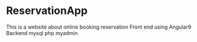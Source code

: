 # ReservationApp
This is a website about online booking reservation 
Front end using Angular9 
Backend mysql php myadmin
